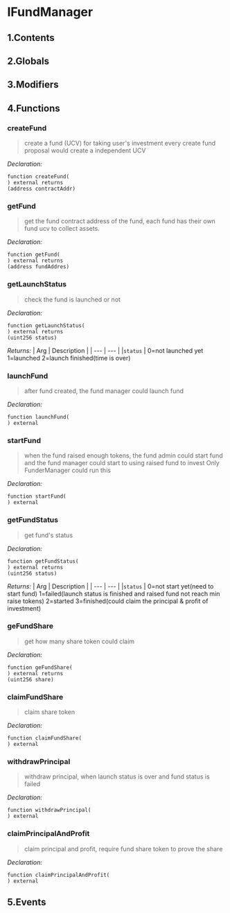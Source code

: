 # IFundManager





## 1.Contents
<!-- START doctoc -->
<!-- END doctoc -->

## 2.Globals

## 3.Modifiers

## 4.Functions

### createFund

> create a fund (UCV) for taking user's investment 
        every create fund proposal would create a independent UCV

*Declaration:*
```solidity
function createFund(
) external returns
(address contractAddr)
```




### getFund

> get the fund contract address of the fund, each fund has their own fund ucv to collect assets.

*Declaration:*
```solidity
function getFund(
) external returns
(address fundAddres)
```




### getLaunchStatus

> check the fund is launched or not


*Declaration:*
```solidity
function getLaunchStatus(
) external returns
(uint256 status)
```


*Returns:*
| Arg | Description |
| --- | --- |
|`status` | 0=not launched yet 1=launched 2=launch finished(time is over)

### launchFund

> after fund created, the fund manager could launch fund

*Declaration:*
```solidity
function launchFund(
) external
```




### startFund

> when the fund raised enough tokens, the fund admin could start fund and the fund manager
could start to using raised fund to invest
Only FunderManager could run this

*Declaration:*
```solidity
function startFund(
) external
```




### getFundStatus

> get fund's status


*Declaration:*
```solidity
function getFundStatus(
) external returns
(uint256 status)
```


*Returns:*
| Arg | Description |
| --- | --- |
|`status` | 0=not start yet(need to start fund) 1=failed(launch status is finished and raised fund not reach min raise tokens) 2=started 3=finished(could claim the principal & profit of investment)

### geFundShare

> get how many share token could claim

*Declaration:*
```solidity
function geFundShare(
) external returns
(uint256 share)
```




### claimFundShare

> claim share token

*Declaration:*
```solidity
function claimFundShare(
) external
```




### withdrawPrincipal

> withdraw principal, when launch status is over and fund status is failed

*Declaration:*
```solidity
function withdrawPrincipal(
) external
```




### claimPrincipalAndProfit

> claim principal and profit, require fund share token to prove the share

*Declaration:*
```solidity
function claimPrincipalAndProfit(
) external
```




## 5.Events
